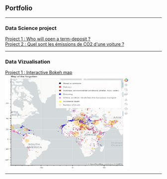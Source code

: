 ## Portfolio

---
### Data Science project
[Project 1 : Who will open a term-deposit ?](/sample_page (1))
<br>
[Project 2 : Quel sont les émissions de CO2 d'une voiture ?](/What_is_the_car_CO2_emission)

---
### Data Vizualisation
[Project 1 : Interactive Bokeh map](/sample_page)
<img src="images/bokeh_map.PNG?raw=false" width="400" height="300"/>

---




